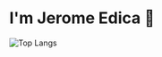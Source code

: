 # I'm Jerome Edica 👋

![Top Langs](https://github-readme-stats.vercel.app/api/top-langs/?username=JDev000&layout=compact)
